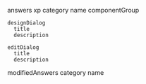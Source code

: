answers
  xp
    category
    name
    componentGroup

    designDialog
      title
      description

    editDialog
      title
      description


modifiedAnswers
  category
  name
